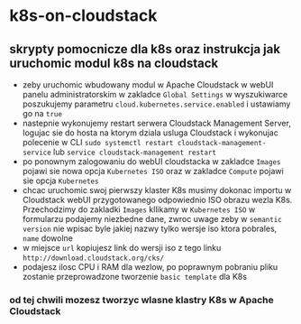 # k8s-on-cloudstack
## skrypty pomocnicze dla k8s oraz instrukcja jak uruchomic modul k8s na cloudstack

- zeby uruchomic wbudowany modul w Apache Cloudstack w webUI panelu administratorskim w zakladce `Global Settings` w wyszukiwarce poszukujemy parametru `cloud.kubernetes.service.enabled` i ustawiamy go na `true`
- nastepnie wykonujemy restart serwera Cloudstack Management Server, logujac sie do hosta na ktorym dziala usluga Cloudstack i wykonujac polecenie w CLI `sudo systemctl restart cloudstack-management-service` lub `service cloudstack-management restart`
- po ponownym zalogowaniu do webUI cloudstacka w zakladce `Images` pojawi sie nowa opcja `Kubernetes ISO` oraz w zakladce `Compute` pojawi sie opcja `Kubernetes`
- chcac uruchomic swoj pierwszy klaster K8s musimy dokonac importu w Cloudstack webUI przygotowanego odpowiednio ISO obrazu wezla K8s. Przechodzimy do zakladki `Images` kllikamy w `Kubernetes ISO` w formularzu podajemy niezbedne dane, zwroc uwage zeby w `semantic version` nie wpisac byle jakiej nazwy tylko wersje iso ktora pobrales, `name` dowolne
- w miejsce `url` kopiujesz link do wersji iso z tego linku `http://download.cloudstack.org/cks/`
- podajesz ilosc CPU i RAM dla wezlow, po poprawnym pobraniu pliku zostanie przeprowadzone tworzenie `basic template` dla K8s
### od tej chwili mozesz tworzyc wlasne klastry K8s w Apache Cloudstack
